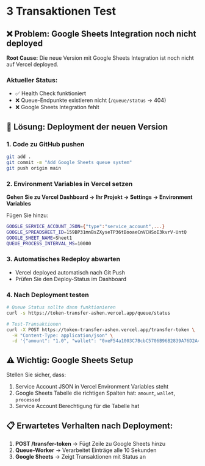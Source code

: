 # 3 Transaktionen Test

## ❌ Problem: Google Sheets Integration noch nicht deployed

**Root Cause:** Die neue Version mit Google Sheets Integration ist noch nicht auf Vercel deployed.

### Aktueller Status:
- ✅ Health Check funktioniert
- ❌ Queue-Endpunkte existieren nicht (`/queue/status` → 404)
- ❌ Google Sheets Integration fehlt

## 🚀 Lösung: Deployment der neuen Version

### 1. Code zu GitHub pushen
```bash
git add .
git commit -m "Add Google Sheets queue system"
git push origin main
```

### 2. Environment Variables in Vercel setzen

**Gehen Sie zu Vercel Dashboard → Ihr Projekt → Settings → Environment Variables**

Fügen Sie hinzu:
```bash
GOOGLE_SERVICE_ACCOUNT_JSON={"type":"service_account",...}
GOOGLE_SPREADSHEET_ID=159BP31mnBsZXyseTP36tBooaeCnVCHSoI3kvrV-UntQ
GOOGLE_SHEET_NAME=Sheet1
QUEUE_PROCESS_INTERVAL_MS=10000
```

### 3. Automatisches Redeploy abwarten
- Vercel deployed automatisch nach Git Push
- Prüfen Sie den Deploy-Status im Dashboard

### 4. Nach Deployment testen
```bash
# Queue Status sollte dann funktionieren
curl -s https://token-transfer-ashen.vercel.app/queue/status

# Test-Transaktionen
curl -X POST https://token-transfer-ashen.vercel.app/transfer-token \
  -H "Content-Type: application/json" \
  -d '{"amount": "1.0", "wallet": "0xeF54a1003C7BcbC5706B96B2839A76D2A4C68bCF"}'
```

## ⚠️ Wichtig: Google Sheets Setup

Stellen Sie sicher, dass:
1. Service Account JSON in Vercel Environment Variables steht
2. Google Sheets Tabelle die richtigen Spalten hat: `amount`, `wallet`, `processed`
3. Service Account Berechtigung für die Tabelle hat

## 📋 Erwartetes Verhalten nach Deployment:

1. **POST /transfer-token** → Fügt Zeile zu Google Sheets hinzu
2. **Queue-Worker** → Verarbeitet Einträge alle 10 Sekunden
3. **Google Sheets** → Zeigt Transaktionen mit Status an